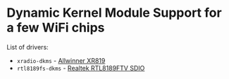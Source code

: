 # Dynamic Kernel Module Support for a few WiFi chips

List of drivers:

* `xradio-dkms` - [Allwinner XR819](http://linux-sunxi.org/Wifi#Allwinner)
* `rtl8189fs-dkms` - [Realtek RTL8189FTV SDIO](http://linux-sunxi.org/Wifi#RTL8189FTV)
